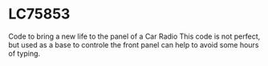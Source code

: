 # LC75853
Code to bring a new life to the panel of a Car Radio
This code is not perfect, but used as a base to controle the front panel can help 
to avoid some hours of typing.
